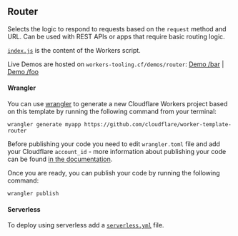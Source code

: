 ## Router

Selects the logic to respond to requests based on the `request` method and URL. Can be used with REST APIs or apps that require basic routing logic.

[`index.js`](https://github.com/cloudflare/worker-template-router/blob/master/index.js) is the content of the Workers script.

Live Demos are hosted on `workers-tooling.cf/demos/router`:
[Demo /bar](http://workers-tooling.cf/demos/router/bar) | [Demo /foo](http://workers-tooling.cf/demos/router/foo)

#### Wrangler

You can use [wrangler](https://github.com/cloudflare/wrangler) to generate a new Cloudflare Workers project based on this template by running the following command from your terminal:

```
wrangler generate myapp https://github.com/cloudflare/worker-template-router
```

Before publishing your code you need to edit `wrangler.toml` file and add your Cloudflare `account_id` - more information about publishing your code can be found [in the documentation](https://workers.cloudflare.com/docs/quickstart/configuring-and-publishing/).

Once you are ready, you can publish your code by running the following command:

```
wrangler publish
```

#### Serverless

To deploy using serverless add a [`serverless.yml`](https://serverless.com/framework/docs/providers/cloudflare/) file.

